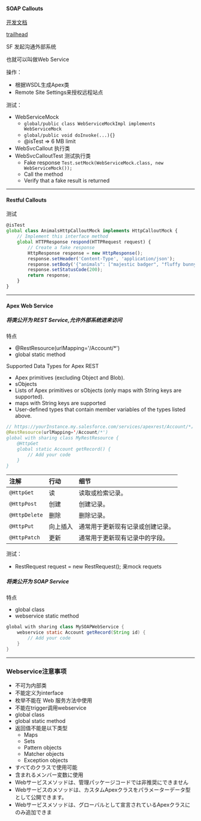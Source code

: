 #### SOAP Callouts

[开发文档](https://developer.salesforce.com/docs/atlas.en-us.224.0.apexcode.meta/apexcode/apex_callouts_wsdl2apex_testing.htm)

[trailhead](https://trailhead.salesforce.com/en/content/learn/modules/apex_integration_services/apex_integration_soap_callouts)

SF 发起沟通外部系统

也就可以叫做Web Service

操作：

- 根据WSDL生成Apex类
- Remote Site Settings来授权远程站点

测试：

- WebServiceMock
  - ```global/public class WebServiceMockImpl implements WebServiceMock```
  - ```global/public void doInvoke(...){}```
  - @isTest => 6 MB limit
- WebSvcCallout 执行类
- WebSvcCalloutTest 测试执行类
  - Fake response   ```Test.setMock(WebServiceMock.class, new WebServiceMock());```
  - Call the method
  - Verify that a fake result is returned

-----

#### Restful Callouts

测试

```javascript
@isTest
global class AnimalsHttpCalloutMock implements HttpCalloutMock {
    // Implement this interface method
    global HTTPResponse respond(HTTPRequest request) {
        // Create a fake response
        HttpResponse response = new HttpResponse();
        response.setHeader('Content-Type', 'application/json');
        response.setBody('{"animals": ["majestic badger", "fluffy bunny", "scary bear", "chicken", "mighty moose"]}');
        response.setStatusCode(200);
        return response; 
    }
}
```



---

#### Apex Web Service

##### 将类公开为 REST Service,允许外部系统进来访问

特点

- @RestResource(urlMapping='/Account/*')
- global static method

Supported Data Types for Apex REST

- Apex primitives (excluding Object and Blob).
- sObjects
- Lists of Apex primitives or sObjects (only maps with String keys are supported).
- maps with String keys are supported
- User-defined types that contain member variables of the types listed above.

```java
// https://yourInstance.my.salesforce.com/services/apexrest/Account/*。
@RestResource(urlMapping='/Account/*')
global with sharing class MyRestResource {
    @HttpGet
    global static Account getRecord() {
        // Add your code
    }
}
```

| 注解          | 行动     | 细节                             |
| :------------ | :------- | :------------------------------- |
| `@HttpGet`    | 读       | 读取或检索记录。                 |
| `@HttpPost`   | 创建     | 创建记录。                       |
| `@HttpDelete` | 删除     | 删除记录。                       |
| `@HttpPut`    | 向上插入 | 通常用于更新现有记录或创建记录。 |
| `@HttpPatch`  | 更新     | 通常用于更新现有记录中的字段。   |

测试：

- RestRequest request = new RestRequest(); 来mock requets

##### 将类公开为 SOAP Service

特点

- global class
- webservice static method

```java
global with sharing class MySOAPWebService {
    webservice static Account getRecord(String id) {
        // Add your code
    }
}
```

---

### Webservice注意事项

- 不可为内部类
- 不能定义为interface
- 枚举不能在 Web 服务方法中使用
- 不能在trigger调用webservice
- global class
- global static method
- 返回值不能是以下类型
  - Maps
  - Sets
  - Pattern objects
  - Matcher objects
  - Exception objects
- すべてのクラスで使用可能
- 含まれるメンバー変数に使用
- Webサービスメソッドは、管理パッケージコードでは非推奨にできません
- Webサービスのメソッドは、カスタムApexクラスをパラメーターデータ型として公開できます。
- Webサービスメソッドは、グローバルとして宣言されているApexクラスにのみ追加できま
